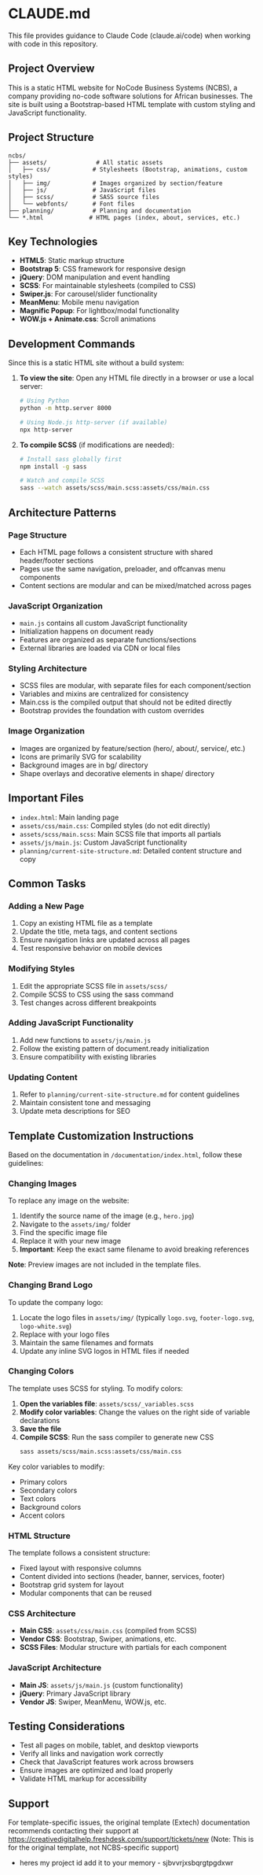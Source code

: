 # CLAUDE.md

This file provides guidance to Claude Code (claude.ai/code) when working with code in this repository.

## Project Overview

This is a static HTML website for NoCode Business Systems (NCBS), a company providing no-code software solutions for African businesses. The site is built using a Bootstrap-based HTML template with custom styling and JavaScript functionality.

## Project Structure

```
ncbs/
├── assets/              # All static assets
│   ├── css/            # Stylesheets (Bootstrap, animations, custom styles)
│   ├── img/            # Images organized by section/feature
│   ├── js/             # JavaScript files
│   ├── scss/           # SASS source files
│   └── webfonts/       # Font files
├── planning/           # Planning and documentation
└── *.html             # HTML pages (index, about, services, etc.)
```

## Key Technologies

- **HTML5**: Static markup structure
- **Bootstrap 5**: CSS framework for responsive design
- **jQuery**: DOM manipulation and event handling
- **SCSS**: For maintainable stylesheets (compiled to CSS)
- **Swiper.js**: For carousel/slider functionality
- **MeanMenu**: Mobile menu navigation
- **Magnific Popup**: For lightbox/modal functionality
- **WOW.js + Animate.css**: Scroll animations

## Development Commands

Since this is a static HTML site without a build system:

1. **To view the site**: Open any HTML file directly in a browser or use a local server:
   ```bash
   # Using Python
   python -m http.server 8000
   
   # Using Node.js http-server (if available)
   npx http-server
   ```

2. **To compile SCSS** (if modifications are needed):
   ```bash
   # Install sass globally first
   npm install -g sass
   
   # Watch and compile SCSS
   sass --watch assets/scss/main.scss:assets/css/main.css
   ```

## Architecture Patterns

### Page Structure
- Each HTML page follows a consistent structure with shared header/footer sections
- Pages use the same navigation, preloader, and offcanvas menu components
- Content sections are modular and can be mixed/matched across pages

### JavaScript Organization
- `main.js` contains all custom JavaScript functionality
- Initialization happens on document ready
- Features are organized as separate functions/sections
- External libraries are loaded via CDN or local files

### Styling Architecture
- SCSS files are modular, with separate files for each component/section
- Variables and mixins are centralized for consistency
- Main.css is the compiled output that should not be edited directly
- Bootstrap provides the foundation with custom overrides

### Image Organization
- Images are organized by feature/section (hero/, about/, service/, etc.)
- Icons are primarily SVG for scalability
- Background images are in bg/ directory
- Shape overlays and decorative elements in shape/ directory

## Important Files

- `index.html`: Main landing page
- `assets/css/main.css`: Compiled styles (do not edit directly)
- `assets/scss/main.scss`: Main SCSS file that imports all partials
- `assets/js/main.js`: Custom JavaScript functionality
- `planning/current-site-structure.md`: Detailed content structure and copy

## Common Tasks

### Adding a New Page
1. Copy an existing HTML file as a template
2. Update the title, meta tags, and content sections
3. Ensure navigation links are updated across all pages
4. Test responsive behavior on mobile devices

### Modifying Styles
1. Edit the appropriate SCSS file in `assets/scss/`
2. Compile SCSS to CSS using the sass command
3. Test changes across different breakpoints

### Adding JavaScript Functionality
1. Add new functions to `assets/js/main.js`
2. Follow the existing pattern of document.ready initialization
3. Ensure compatibility with existing libraries

### Updating Content
1. Refer to `planning/current-site-structure.md` for content guidelines
2. Maintain consistent tone and messaging
3. Update meta descriptions for SEO

## Template Customization Instructions

Based on the documentation in `/documentation/index.html`, follow these guidelines:

### Changing Images
To replace any image on the website:
1. Identify the source name of the image (e.g., `hero.jpg`)
2. Navigate to the `assets/img/` folder
3. Find the specific image file
4. Replace it with your new image
5. **Important**: Keep the exact same filename to avoid breaking references

**Note**: Preview images are not included in the template files.

### Changing Brand Logo
To update the company logo:
1. Locate the logo files in `assets/img/` (typically `logo.svg`, `footer-logo.svg`, `logo-white.svg`)
2. Replace with your logo files
3. Maintain the same filenames and formats
4. Update any inline SVG logos in HTML files if needed

### Changing Colors
The template uses SCSS for styling. To modify colors:

1. **Open the variables file**: `assets/scss/_variables.scss`
2. **Modify color variables**: Change the values on the right side of variable declarations
3. **Save the file**
4. **Compile SCSS**: Run the sass compiler to generate new CSS
   ```bash
   sass assets/scss/main.scss:assets/css/main.css
   ```

Key color variables to modify:
- Primary colors
- Secondary colors
- Text colors
- Background colors
- Accent colors

### HTML Structure
The template follows a consistent structure:
- Fixed layout with responsive columns
- Content divided into sections (header, banner, services, footer)
- Bootstrap grid system for layout
- Modular components that can be reused

### CSS Architecture
- **Main CSS**: `assets/css/main.css` (compiled from SCSS)
- **Vendor CSS**: Bootstrap, Swiper, animations, etc.
- **SCSS Files**: Modular structure with partials for each component

### JavaScript Architecture
- **Main JS**: `assets/js/main.js` (custom functionality)
- **jQuery**: Primary JavaScript library
- **Vendor JS**: Swiper, MeanMenu, WOW.js, etc.

## Testing Considerations

- Test all pages on mobile, tablet, and desktop viewports
- Verify all links and navigation work correctly
- Check that JavaScript features work across browsers
- Ensure images are optimized and load properly
- Validate HTML markup for accessibility

## Support

For template-specific issues, the original template (Extech) documentation recommends contacting their support at https://creativedigitalhelp.freshdesk.com/support/tickets/new (Note: This is for the original template, not NCBS-specific support)
- heres my project id add it to your memory - sjbvvrjxsbqrgtpgdxwr